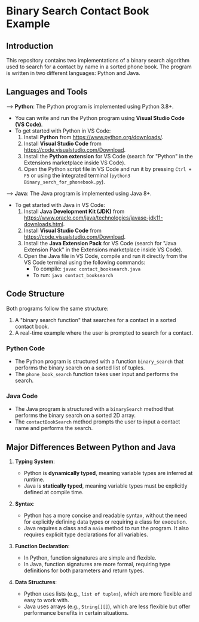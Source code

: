 # Binary Search Contact Book Example

## Introduction
This repository contains two implementations of a binary search algorithm used to search for a contact by name in a sorted phone book. The program is written in two different languages: Python and Java.

## Languages and Tools
--> **Python**: The Python program is implemented using Python 3.8+.
  - You can write and run the Python program using **Visual Studio Code (VS Code)**.
  - To get started with Python in VS Code:
    1. Install **Python** from https://www.python.org/downloads/.
    2. Install **Visual Studio Code** from https://code.visualstudio.com/Download.
    3. Install the **Python extension** for VS Code (search for "Python" in the Extensions marketplace inside VS Code).
    4. Open the Python script file in VS Code and run it by pressing `Ctrl + F5` or using the integrated terminal (`python3 Binary_serch_for_phonebook.py`).
  
--> **Java**: The Java program is implemented using Java 8+.
   - To get started with Java in VS Code:
	    1. Install **Java Development Kit (JDK)** from https://www.oracle.com/java/technologies/javase-jdk11-downloads.html.
	    2. Install **Visual Studio Code** from https://code.visualstudio.com/Download.
	    3. Install the **Java Extension Pack** for VS Code (search for "Java Extension Pack" in the Extensions marketplace inside VS Code).
	    4. Open the Java file in VS Code, compile and run it directly from the VS Code terminal using the following commands:
	       - To compile: `javac contact_booksearch.java`
	       - To run: `java contact_booksearch`

## Code Structure
Both programs follow the same structure:
1. A "binary search function" that searches for a contact in a sorted contact book.
2. A real-time example where the user is prompted to search for a contact.

### Python Code
- The Python program is structured with a function `binary_search` that performs the binary search on a sorted list of tuples.
- The `phone_book_search` function takes user input and performs the search.

### Java Code
- The Java program is structured with a `binarySearch` method that performs the binary search on a sorted 2D array.
- The `contactBookSearch` method prompts the user to input a contact name and performs the search.

## Major Differences Between Python and Java
1. **Typing System**:
   - Python is **dynamically typed**, meaning variable types are inferred at runtime.
   - Java is **statically typed**, meaning variable types must be explicitly defined at compile time.

2. **Syntax**:
   - Python has a more concise and readable syntax, without the need for explicitly defining data types or requiring a class for execution.
   - Java requires a class and a `main` method to run the program. It also requires explicit type declarations for all variables.

3. **Function Declaration**:
   - In Python, function signatures are simple and flexible.
   - In Java, function signatures are more formal, requiring type definitions for both parameters and return types.

4. **Data Structures**:
   - Python uses lists (e.g., `list of tuples`), which are more flexible and easy to work with.
   - Java uses arrays (e.g., `String[][]`), which are less flexible but offer performance benefits in certain situations.
